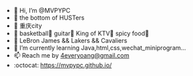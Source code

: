 - 👋 Hi, I’m @MVPYPC
- :school: the bottom of HUSTers
- :triangular_flag_on_post: 重庆city
- :gift_heart: basketball:basketball:  guitar:guitar: King of KTV:microphone: spicy food:tongue: 
- :basketball: LeBron James && Lakers && Cavaliers 
- 🌱 I’m currently learning Java,html,css,wechat_miniprogram...
- 📫 Reach me by 4everyoang@gmail.com
- :octocat: https://mvpypc.github.io/
<!---
MVPYPC/MVPYPC is a ✨ special ✨ repository because its `README.md` (this file) appears on your GitHub profile.
You can click the Preview link to take a look at your changes.
--->
